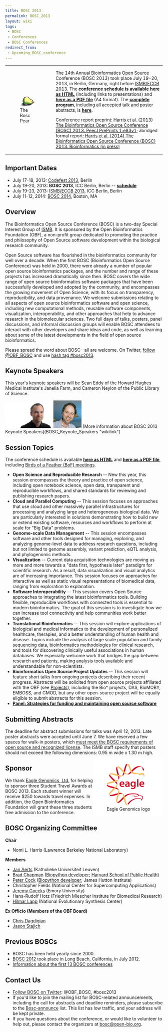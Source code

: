 ```yaml
---
title: BOSC 2013
permalink: BOSC_2013
layout: wiki
tags:
 - BOSC
 - Conferences
 - BOSC Conferences
redirect_from:
 - Upcoming_BOSC_conference
---
```


<table>
<tbody>
<tr class="odd">
<td><figure>
<img src="Pear.png" title="The Bosc Pear" />
<figcaption>The Bosc Pear</figcaption>
</figure></td>
<td></td>
<td><p>The 14th Annual Bioinformatics Open Source Conference (BOSC 2013)
took place July 19-20, 2013, in Berlin, Germany, right before <a
href="http://www.iscb.org/ismbeccb2013">ISMB/ECCB 2013</a>. The
<strong><a href="BOSC_2013_Schedule" title="wikilink">conference
schedule is available here as HTML</a></strong> (including links to
presentations) and <strong><a href="/wiki/BOSC2013_schedule.pdf"
title="wikilink"> here as a PDF file</a></strong> (A4 format). The
<strong><a
href="http://www.open-bio.org/bosc2013/BOSC2013-program.pdf">complete
program</a></strong>, including all accepted talk and poster abstracts,
is <strong><a
href="http://www.open-bio.org/bosc2013/BOSC2013-program.pdf">here</a></strong>.</p>
<p>Conference report preprint: <a
href="https://peerj.com/preprints/83/">Harris et al. (2013) The
Bioinformatics Open Source Conference (BOSC) 2013. PeerJ PrePrints
1:e83v1</a>; abridged formal report: <a
href="http://dx.doi.org/10.1093/bioinformatics/btu413">Harris et al.
(2014) The Bioinformatics Open Source Conference (BOSC) 2013.
Bioinformatics (in press)</a></p></td>
</tr>
</tbody>
</table>

## Important Dates

- July 17-18, 2013: [Codefest 2013](Codefest_2013 "wikilink"), Berlin
- July 19-20, 2013: **BOSC 2013**, ICC Berlin, Berlin --
  **[schedule](BOSC_2013_Schedule "wikilink")**
- July 19-23, 2013: [ISMB/ECCB 2013](http://www.iscb.org/ismbeccb2013),
  ICC Berlin, Berlin
- July 11-12, 2014: [BOSC 2014](BOSC_2014 "wikilink"), Boston, MA

## Overview

The Bioinformatics Open Source Conference (BOSC) is a two-day Special
Interest Group of [ISMB](http://www.iscb.org/ismbeccb2013). It is
sponsored by the Open Bioinformatics Foundation (OBF), a non-profit
group dedicated to promoting the practice and philosophy of Open Source
software development within the biological research community.

Open Source software has flourished in the bioinformatics community for
well over a decade. When the first BOSC (Bioinformatics Open Source
Conference) was held in 2000, there were already a number of popular
open source bioinformatics packages, and the number and range of these
projects has increased dramatically since then. BOSC covers the wide
range of open source bioinformatics software packages that have been
successfully developed and adopted by the community, and encompasses the
growing movement of Open Science, with its focus on transparency,
reproducibility, and data provenance. We welcome submissions relating to
all aspects of open source bioinformatics software and open science,
including new computational methods, reusable software components,
visualization, interoperability, and other approaches that help to
advance research in the biomolecular sciences. Two full days of talks,
posters, panel discussions, and informal discussion groups will enable
BOSC attendees to interact with other developers and share ideas and
code, as well as learning about some of the latest developments in the
field of open source bioinformatics.

Please spread the word about BOSC--all are welcome. On Twitter, [follow
@OBF_BOSC](https://twitter.com/OBF_BOSC) and use [hash tag
\#bosc2013](https://twitter.com/search?q=%23BOSC2013).

## Keynote Speakers

This year's keynote speakers will be Sean Eddy of the Howard Hughes
Medical Institute's Janelia Farm, and Cameron Neylon of the Public
Library of Science.

<img src="SeanEddy.jpg" title="Sean Eddy" width="150" alt="Sean Eddy" />
<img src="Neylon.jpg" title="Cameron Neylon" width="90"
alt="Cameron Neylon" /> [More information about BOSC 2013 Keynote
Speakers](BOSC_Keynote_Speakers "wikilink")

## Session Topics

The conference schedule is available **[here as
HTML](BOSC_2013_Schedule "wikilink")** and **[ here as a PDF
file](/wiki/BOSC2013_schedule.pdf "wikilink")**, including [Birds of a
Feather (BoF) meetings](BOSC_2013/BOFs "wikilink").

- **Open Science and Reproducible Research** -- New this year, this
  session encompasses the theory and practice of open science, including
  open notebook science, open data, transparent and reproducible
  workflows, and shared standards for reviewing and publishing research
  papers.
- **Cloud and Parallel Computing** -- This session focuses on approaches
  that use cloud and other massively parallel infrastructures for
  processing and analyzing large and heterogeneous biological data. We
  are particularly interested in solutions demonstrating how to build
  new or extend existing software, resources and workflows to perform at
  scale for "Big Data" problems.
- **Genome-scale Data Management** -- This session encompasses software
  and other tools designed for managing, exploring, and analyzing
  genome-level data to address research questions, including but not
  limited to genome assembly, variant prediction, eQTL analysis, and
  phylogenomic methods.
- **Visualization** -- Current data acquisition technologies are moving
  us more and more towards a "data first, hypothesis later" paradigm for
  scientific research. As a result, data visualization and visual
  analytics are of increasing importance. This session focuses on
  approaches for interactive as well as static visual representations of
  biomedical data, ranging from exploration to explanation.
- **Software Interoperability** -- This session covers Open Source
  approaches to integrating the latest bioinformatics tools. Building
  flexible, reproducible workflows with connected tools is essential to
  modern bioinformatics. The goal of this session is to investigate how
  we can increase tool connectivity and help communities work better
  together.
- **Translational Bioinformatics** -- This session will explore
  applications of biological and medical informatics to the development
  of personalized healthcare, therapies, and a better understanding of
  human health and disease. Topics include the analysis of large scale
  population and family sequencing data, bioinformatics methodologies
  for clinical research, and tools for discovering clinically useful
  associations in human databases. We especially welcome work that
  bridges the gap between research and patients, making analysis tools
  available and understandable for non-scientists.
- **Bioinformatics Open Source Project Updates** -- This session will
  feature short talks from ongoing projects describing their recent
  progress. Abstracts will be solicited from open source projects
  affiliated with the OBF (see [Projects](Projects "wikilink")),
  including the Bio\* projects, DAS, BioMOBY, EMBOSS, and GMOD, but any
  other open-source project will be equally eligible to submit abstracts
  for this session.
- **[Panel: Strategies for funding and maintaining open source
  software](BOSC_Panel_2013 "wikilink")**

## Submitting Abstracts

The deadline for abstract submissions for talks was April 12, 2013. Late
poster abstracts were accepted until June 7. We have reserved a few
spaces for walk-in posters, which [must meet the BOSC requirements of
open source and recognized
license](BOSC_Abstract_Submission "wikilink"). The ISMB staff specify
that posters should not exceed the following dimensions: 0.95 m wide x
1.30 m high.

<div style="float:right; background-color: #FFFFFF">

<figure>
<img src="Eagle_logo_2013.jpg" title="Eagle Genomics logo"
width="120" />
<figcaption>Eagle Genomics logo</figcaption>
</figure>

</div>

## Sponsor

We thank [Eagle Genomics, Ltd.](http://www.eaglegenomics.com/) for
helping to sponsor three Student Travel Awards at BOSC 2013. Each
student winner will receive \$250 towards travel expenses. In addition,
the Open Bioinformatics Foundation will grant these three students free
admission to the conference.

## BOSC Organizing Committee

**Chair**

- Nomi L. Harris (Lawrence Berkeley National Laboratory)

**Members**

- [Jan Aerts](http://www.esat.kuleuven.be/scd/person.php?persid=473)
  (Katholieke Universiteit Leuven)
- [Brad Chapman](http://bcbio.wordpress.com) ([Biopython
  developer](http://biopython.org); [Harvard School of Public
  Health](http://compbio.sph.harvard.edu/chb/))
- [Peter Cock](http://www.scri.ac.uk/staff/petercock) ([Biopython
  developer](http://biopython.org); James Hutton Institute)
- Christopher Fields (National Center for Supercomputing Applications)
- [Jeremy Goecks](http://bx.mathcs.emory.edu/people/jeremy/) (Emory
  University)
- Hans-Rudolf Hotz (Friedrich Miescher Institute for Biomedical
  Research)
- [Hilmar Lapp](http://www.bioperl.org/wiki/Hilmar_Lapp) (National
  Evolutionary Synthesis Center)

**Ex Officio (Members of the OBF Board)**

- [Chris Dagdigian](http://www.bioperl.org/wiki/Chris_Dagdigian)
- [Jason Stajich](http://www.bioperl.org/wiki/Jason_Stajich)

## Previous BOSCs

- BOSC has been held yearly since 2000.
- [BOSC 2012](BOSC_2012 "wikilink") took place in Long Beach,
  California, in July 2012.
- [ Information about the first 13 BOSC
  conferences](Past_BOSC_conferences "wikilink")

## Contact Us

- [Follow BOSC on Twitter](http://twitter.com/#!/BOSC2012): @OBF_BOSC,
  \#bosc2013
- If you'd like to join the mailing list for BOSC-related announcements,
  including the call for abstracts and deadline reminders, please
  subscribe to the
  [Bosc-announce](http://lists.open-bio.org/mailman/listinfo/bosc-announce)
  list. This list has low traffic, and your address will be kept
  private.
- If you have questions about the conference, or would like to volunteer
  to help out, please contact the organizers at <bosc@open-bio.org>.
